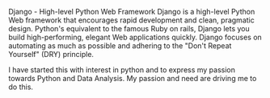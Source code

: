 Django - High-level Python Web Framework
Django is a high-level Python Web framework that encourages rapid development and clean, pragmatic design. 
Python's equivalent to the famous Ruby on rails, Django lets you build high-performing, elegant Web applications quickly. 
Django focuses on automating as much as possible and adhering to the "Don't Repeat Yourself" (DRY) principle.

I have started this with interest in python and to express my passion towards Python and Data Analysis. My passion and need are driving me to do this.


